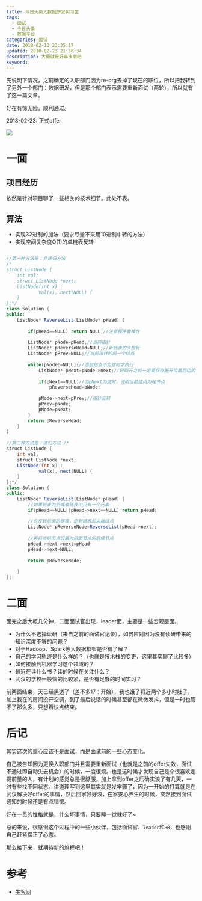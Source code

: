 ```yaml
---
title: 今日头条大数据研发实习生
tags:
  - 面试
  - 今日头条
  - 数据平台
categories: 面试
date: 2018-02-13 23:35:17
updated: 2018-02-23 21:56:34
description: 大概就是好事多磨吧
keyword: 
---
```


先说明下情况，之前确定的入职部门因为re-org去掉了现在的职位，所以把我转到了另外一个部门：数据研发，但是那个部门表示需要重新面试（两轮），所以就有了这一篇文章。


好在有惊无险，顺利通过。



2018-02-23: 正式offer


![](https://ws1.sinaimg.cn/large/006tNbRwly1fv8d05qbz2j30f0054wf2.jpg)

<!-- more -->

# 一面

## 项目经历
依然是针对项目聊了一些相关的技术细节。此处不表。

## 算法
- 实现32进制的加法（要求尽量不采用10进制中转的方法）
- 实现空间复杂度O(1)的单链表反转


``` java

//第一种方法是：非递归方法
/*
struct ListNode {
    int val;
    struct ListNode *next;
    ListNode(int x) :
            val(x), next(NULL) {
    }
};*/
class Solution {
public:
    ListNode* ReverseList(ListNode* pHead) {
         
        if(pHead==NULL) return NULL;//注意程序鲁棒性
         
        ListNode* pNode=pHead;//当前指针
        ListNode* pReverseHead=NULL;//新链表的头指针
        ListNode* pPrev=NULL;//当前指针的前一个结点
         
        while(pNode!=NULL){//当前结点不为空时才执行
            ListNode* pNext=pNode->next;//链断开之前一定要保存断开位置后边的结点
             
            if(pNext==NULL)//当pNext为空时，说明当前结点为尾节点
                pReverseHead=pNode;
  
            pNode->next=pPrev;//指针反转
            pPrev=pNode;
            pNode=pNext;
        }
        return pReverseHead;
    }
}
 
//第二种方法是：递归方法 /*
struct ListNode {
    int val;
    struct ListNode *next;
    ListNode(int x) :
            val(x), next(NULL) {
    }
};*/
class Solution {
public:
    ListNode* ReverseList(ListNode* pHead) {
        //如果链表为空或者链表中只有一个元素
        if(pHead==NULL||pHead->next==NULL) return pHead;
         
        //先反转后面的链表，走到链表的末端结点
        ListNode* pReverseNode=ReverseList(pHead->next);
         
        //再将当前节点设置为后面节点的后续节点
        pHead->next->next=pHead;
        pHead->next=NULL;
         
        return pReverseNode;
         
    }
};
```

# 二面

面完之后大概几分钟，二面面试官出现，leader面，主要是一些宏观层面。

- 为什么不选择读研（来自之前的面试官记录），如何应对因为没有读研带来的知识深度不够的问题？
- 对于Hadoop、Spark等大数据框架是否有了解？
- 自己的学习轨迹是什么样的？（也就是技术栈的变更，这里其实聊了比较多）
- 如何接触到机器学习这个领域的？
- 最近在读什么书？读的时候在关注什么？ 
- 武汉的学校一般管的比较紧，是否有足够的时间实习？


前两面结束，天已经黑透了（差不多17：开始），我也饿了将近两个多小时肚子，加上我在的房间没开空调，到了最后说话的时候甚至都在微微发抖，但是一时也管不了那么多，只想着快点结束。

# 后记

其实这次的重心应该不是面试，而是面试前的一些心态变化。

自己被告知因为更换入职部门并且需要重新面试（也就是之前的offer失效，面试不通过即自动失去机会）的时候，一度很烦。也是这时候才发现自己是个很喜欢走提前量的人，有计划的感觉总是很舒服，加上拿到offer之后确实浪了有几天，一时有些找不回状态。讲道理写到这里其实就是发牢骚了，因为一开始的打算就是在武汉解决好offer的事情，然后回家好好浪，在家安心养生的时候，突然接到面试通知的时候还是有点错愕。

好在一贯的性格就是，什么坏事情，只要睡一觉就好了~

总的来说，很感谢这个过程中的一些小伙伴，包括面试官、`leader`和`HR`，也感谢自己赶紧摆正了心态。

那么接下来，就期待新的旅程吧！


# 参考

- [牛客网](https://www.nowcoder.com/questionTerminal/75e878df47f24fdc9dc3e400ec6058ca)

